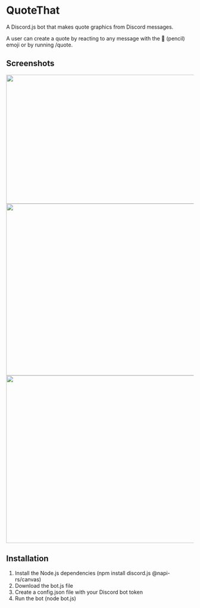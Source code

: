 # QuoteThat
A Discord.js bot that makes quote graphics from Discord messages.

A user can create a quote by reacting to any message with the 📝 (pencil) emoji or by running /quote.

## Screenshots
<img width="619" height="346" src="https://github.com/user-attachments/assets/54c476f9-f64b-4c29-91b0-b455962910ee" />

<img width="624" height="461" src="https://github.com/user-attachments/assets/d8cf5186-c677-4534-9f20-aef25ecce089" />

<img width="800" height="450" src="https://github.com/user-attachments/assets/7a16a86a-1182-49a7-bea2-49eb3105a4b1" />


## Installation
1. Install the Node.js dependencies (npm install discord.js @napi-rs/canvas)
2. Download the bot.js file
3. Create a config.json file with your Discord bot token
5. Run the bot (node bot.js)
